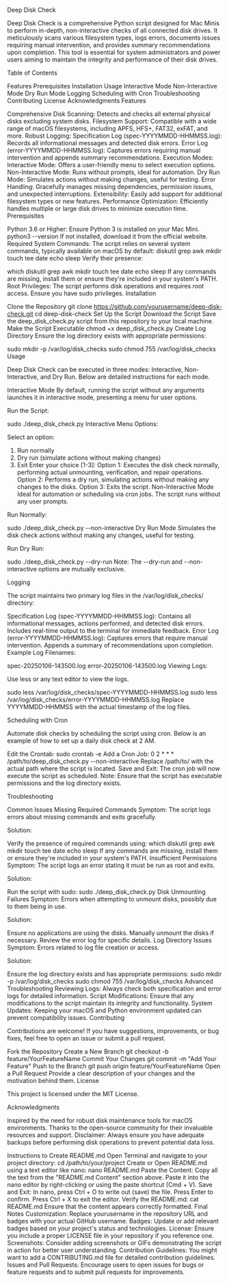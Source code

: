 Deep Disk Check

Deep Disk Check is a comprehensive Python script designed for Mac Minis to perform in-depth, non-interactive checks of all connected disk drives. It meticulously scans various filesystem types, logs errors, documents issues requiring manual intervention, and provides summary recommendations upon completion. This tool is essential for system administrators and power users aiming to maintain the integrity and performance of their disk drives.

Table of Contents

Features
Prerequisites
Installation
Usage
Interactive Mode
Non-Interactive Mode
Dry Run Mode
Logging
Scheduling with Cron
Troubleshooting
Contributing
License
Acknowledgments
Features

Comprehensive Disk Scanning: Detects and checks all external physical disks excluding system disks.
Filesystem Support: Compatible with a wide range of macOS filesystems, including APFS, HFS+, FAT32, exFAT, and more.
Robust Logging:
Specification Log (spec-YYYYMMDD-HHMMSS.log): Records all informational messages and detected disk errors.
Error Log (error-YYYYMMDD-HHMMSS.log): Captures errors requiring manual intervention and appends summary recommendations.
Execution Modes:
Interactive Mode: Offers a user-friendly menu to select execution options.
Non-Interactive Mode: Runs without prompts, ideal for automation.
Dry Run Mode: Simulates actions without making changes, useful for testing.
Error Handling: Gracefully manages missing dependencies, permission issues, and unexpected interruptions.
Extensibility: Easily add support for additional filesystem types or new features.
Performance Optimization: Efficiently handles multiple or large disk drives to minimize execution time.
Prerequisites

Python 3.6 or Higher: Ensure Python 3 is installed on your Mac Mini.
python3 --version
If not installed, download it from the official website.
Required System Commands: The script relies on several system commands, typically available on macOS by default:
diskutil
grep
awk
mkdir
touch
tee
date
echo
sleep
Verify their presence:

which diskutil grep awk mkdir touch tee date echo sleep
If any commands are missing, install them or ensure they're included in your system's PATH.
Root Privileges: The script performs disk operations and requires root access. Ensure you have sudo privileges.
Installation

Clone the Repository
git clone https://github.com/yourusername/deep-disk-check.git
cd deep-disk-check
Set Up the Script
Download the Script
Save the deep_disk_check.py script from this repository to your local machine.
Make the Script Executable
chmod +x deep_disk_check.py
Create Log Directory
Ensure the log directory exists with appropriate permissions:

sudo mkdir -p /var/log/disk_checks
sudo chmod 755 /var/log/disk_checks
Usage

Deep Disk Check can be executed in three modes: Interactive, Non-Interactive, and Dry Run. Below are detailed instructions for each mode.

Interactive Mode
By default, running the script without any arguments launches it in interactive mode, presenting a menu for user options.

Run the Script:

sudo ./deep_disk_check.py
Interactive Menu Options:

Select an option:
1) Run normally
2) Dry run (simulate actions without making changes)
3) Exit
Enter your choice [1-3]:
Option 1: Executes the disk check normally, performing actual unmounting, verification, and repair operations.
Option 2: Performs a dry run, simulating actions without making any changes to the disks.
Option 3: Exits the script.
Non-Interactive Mode
Ideal for automation or scheduling via cron jobs. The script runs without any user prompts.

Run Normally:

sudo ./deep_disk_check.py --non-interactive
Dry Run Mode
Simulates the disk check actions without making any changes, useful for testing.

Run Dry Run:

sudo ./deep_disk_check.py --dry-run
Note: The --dry-run and --non-interactive options are mutually exclusive.

Logging

The script maintains two primary log files in the /var/log/disk_checks/ directory:

Specification Log (spec-YYYYMMDD-HHMMSS.log):
Contains all informational messages, actions performed, and detected disk errors.
Includes real-time output to the terminal for immediate feedback.
Error Log (error-YYYYMMDD-HHMMSS.log):
Captures errors that require manual intervention.
Appends a summary of recommendations upon completion.
Example Log Filenames:

spec-20250106-143500.log
error-20250106-143500.log
Viewing Logs:

Use less or any text editor to view the logs.

sudo less /var/log/disk_checks/spec-YYYYMMDD-HHMMSS.log
sudo less /var/log/disk_checks/error-YYYYMMDD-HHMMSS.log
Replace YYYYMMDD-HHMMSS with the actual timestamp of the log files.

Scheduling with Cron

Automate disk checks by scheduling the script using cron. Below is an example of how to set up a daily disk check at 2 AM.

Edit the Crontab:
sudo crontab -e
Add a Cron Job:
0 2 * * * /path/to/deep_disk_check.py --non-interactive
Replace /path/to/ with the actual path where the script is located.
Save and Exit:
The cron job will now execute the script as scheduled.
Note: Ensure that the script has executable permissions and the log directory exists.

Troubleshooting

Common Issues
Missing Required Commands
Symptom: The script logs errors about missing commands and exits gracefully.

Solution:

Verify the presence of required commands using:
which diskutil grep awk mkdir touch tee date echo sleep
If any commands are missing, install them or ensure they're included in your system's PATH.
Insufficient Permissions
Symptom: The script logs an error stating it must be run as root and exits.

Solution:

Run the script with sudo:
sudo ./deep_disk_check.py
Disk Unmounting Failures
Symptom: Errors when attempting to unmount disks, possibly due to them being in use.

Solution:

Ensure no applications are using the disks.
Manually unmount the disks if necessary.
Review the error log for specific details.
Log Directory Issues
Symptom: Errors related to log file creation or access.

Solution:

Ensure the log directory exists and has appropriate permissions:
sudo mkdir -p /var/log/disk_checks
sudo chmod 755 /var/log/disk_checks
Advanced Troubleshooting
Reviewing Logs: Always check both specification and error logs for detailed information.
Script Modifications: Ensure that any modifications to the script maintain its integrity and functionality.
System Updates: Keeping your macOS and Python environment updated can prevent compatibility issues.
Contributing

Contributions are welcome! If you have suggestions, improvements, or bug fixes, feel free to open an issue or submit a pull request.

Fork the Repository
Create a New Branch
git checkout -b feature/YourFeatureName
Commit Your Changes
git commit -m "Add Your Feature"
Push to the Branch
git push origin feature/YourFeatureName
Open a Pull Request
Provide a clear description of your changes and the motivation behind them.
License

This project is licensed under the MIT License.

Acknowledgments

Inspired by the need for robust disk maintenance tools for macOS environments.
Thanks to the open-source community for their invaluable resources and support.
Disclaimer: Always ensure you have adequate backups before performing disk operations to prevent potential data loss.

Instructions to Create README.md
Open Terminal and navigate to your project directory:
cd /path/to/your/project
Create or Open README.md using a text editor like nano:
nano README.md
Paste the Content:
Copy all the text from the "README.md Content" section above.
Paste it into the nano editor by right-clicking or using the paste shortcut (Cmd + V).
Save and Exit:
In nano, press Ctrl + O to write out (save) the file.
Press Enter to confirm.
Press Ctrl + X to exit the editor.
Verify the README.md:
cat README.md
Ensure that the content appears correctly formatted.
Final Notes
Customization: Replace yourusername in the repository URL and badges with your actual GitHub username.
Badges: Update or add relevant badges based on your project's status and technologies.
License: Ensure you include a proper LICENSE file in your repository if you reference one.
Screenshots: Consider adding screenshots or GIFs demonstrating the script in action for better user understanding.
Contribution Guidelines: You might want to add a CONTRIBUTING.md file for detailed contribution guidelines.
Issues and Pull Requests: Encourage users to open issues for bugs or feature requests and to submit pull requests for improvements.
